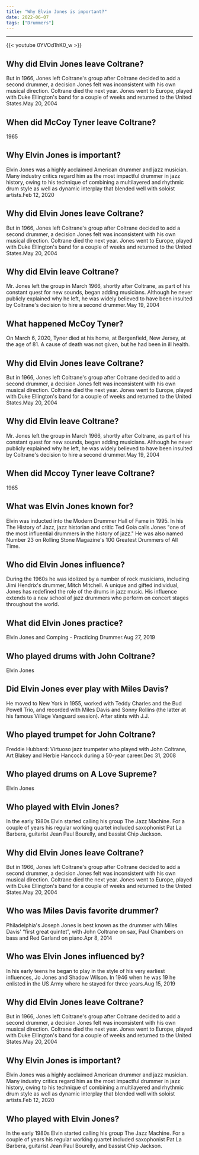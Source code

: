 ```yaml
---
title: "Why Elvin Jones is important?"
date: 2022-06-07
tags: ["Drummers"]
---
```


---
{{< youtube 0YVOd1hK0_w >}}
## Why did Elvin Jones leave Coltrane?
But in 1966, Jones left Coltrane's group after Coltrane decided to add a second drummer, a decision Jones felt was inconsistent with his own musical direction. Coltrane died the next year. Jones went to Europe, played with Duke Ellington's band for a couple of weeks and returned to the United States.May 20, 2004

## When did McCoy Tyner leave Coltrane?
1965

## Why Elvin Jones is important?
Elvin Jones was a highly acclaimed American drummer and jazz musician. Many industry critics regard him as the most impactful drummer in jazz history, owing to his technique of combining a multilayered and rhythmic drum style as well as dynamic interplay that blended well with soloist artists.Feb 12, 2020

## Why did Elvin Jones leave Coltrane?
But in 1966, Jones left Coltrane's group after Coltrane decided to add a second drummer, a decision Jones felt was inconsistent with his own musical direction. Coltrane died the next year. Jones went to Europe, played with Duke Ellington's band for a couple of weeks and returned to the United States.May 20, 2004

## Why did Elvin leave Coltrane?
Mr. Jones left the group in March 1966, shortly after Coltrane, as part of his constant quest for new sounds, began adding musicians. Although he never publicly explained why he left, he was widely believed to have been insulted by Coltrane's decision to hire a second drummer.May 19, 2004

## What happened McCoy Tyner?
On March 6, 2020, Tyner died at his home, at Bergenfield, New Jersey, at the age of 81. A cause of death was not given, but he had been in ill health.

## Why did Elvin Jones leave Coltrane?
But in 1966, Jones left Coltrane's group after Coltrane decided to add a second drummer, a decision Jones felt was inconsistent with his own musical direction. Coltrane died the next year. Jones went to Europe, played with Duke Ellington's band for a couple of weeks and returned to the United States.May 20, 2004

## Why did Elvin leave Coltrane?
Mr. Jones left the group in March 1966, shortly after Coltrane, as part of his constant quest for new sounds, began adding musicians. Although he never publicly explained why he left, he was widely believed to have been insulted by Coltrane's decision to hire a second drummer.May 19, 2004

## When did Mccoy Tyner leave Coltrane?
1965

## What was Elvin Jones known for?
Elvin was inducted into the Modern Drummer Hall of Fame in 1995. In his The History of Jazz, jazz historian and critic Ted Goia calls Jones "one of the most influential drummers in the history of jazz." He was also named Number 23 on Rolling Stone Magazine's 100 Greatest Drummers of All Time.

## Who did Elvin Jones influence?
During the 1960s he was idolized by a number of rock musicians, including Jimi Hendrix's drummer, Mitch Mitchell. A unique and gifted individual, Jones has redefined the role of the drums in jazz music. His influence extends to a new school of jazz drummers who perform on concert stages throughout the world.

## What did Elvin Jones practice?
Elvin Jones and Comping - Practicing Drummer.Aug 27, 2019

## Who played drums with John Coltrane?
Elvin Jones

## Did Elvin Jones ever play with Miles Davis?
He moved to New York in 1955, worked with Teddy Charles and the Bud Powell Trio, and recorded with Miles Davis and Sonny Rollins (the latter at his famous Village Vanguard session). After stints with J.J.

## Who played trumpet for John Coltrane?
Freddie Hubbard: Virtuoso jazz trumpeter who played with John Coltrane, Art Blakey and Herbie Hancock during a 50-year career.Dec 31, 2008

## Who played drums on A Love Supreme?
Elvin Jones

## Who played with Elvin Jones?
In the early 1980s Elvin started calling his group The Jazz Machine. For a couple of years his regular working quartet included saxophonist Pat La Barbera, guitarist Jean Paul Bourelly, and bassist Chip Jackson.

## Why did Elvin Jones leave Coltrane?
But in 1966, Jones left Coltrane's group after Coltrane decided to add a second drummer, a decision Jones felt was inconsistent with his own musical direction. Coltrane died the next year. Jones went to Europe, played with Duke Ellington's band for a couple of weeks and returned to the United States.May 20, 2004

## Who was Miles Davis favorite drummer?
Philadelphia's Joseph Jones is best known as the drummer with Miles Davis' “first great quintet”, with John Coltrane on sax, Paul Chambers on bass and Red Garland on piano.Apr 8, 2014

## Who was Elvin Jones influenced by?
In his early teens he began to play in the style of his very earliest influences, Jo Jones and Shadow Wilson. In 1946 when he was 19 he enlisted in the US Army where he stayed for three years.Aug 15, 2019

## Why did Elvin Jones leave Coltrane?
But in 1966, Jones left Coltrane's group after Coltrane decided to add a second drummer, a decision Jones felt was inconsistent with his own musical direction. Coltrane died the next year. Jones went to Europe, played with Duke Ellington's band for a couple of weeks and returned to the United States.May 20, 2004

## Why Elvin Jones is important?
Elvin Jones was a highly acclaimed American drummer and jazz musician. Many industry critics regard him as the most impactful drummer in jazz history, owing to his technique of combining a multilayered and rhythmic drum style as well as dynamic interplay that blended well with soloist artists.Feb 12, 2020

## Who played with Elvin Jones?
In the early 1980s Elvin started calling his group The Jazz Machine. For a couple of years his regular working quartet included saxophonist Pat La Barbera, guitarist Jean Paul Bourelly, and bassist Chip Jackson.

